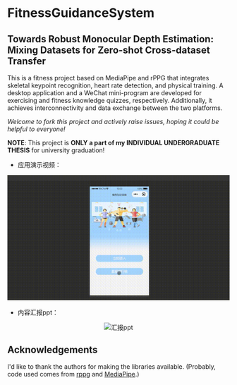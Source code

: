 # FitnessGuidanceSystem
## Towards Robust Monocular Depth Estimation: Mixing Datasets for Zero-shot Cross-dataset Transfer
This is a fitness project based on MediaPipe and rPPG that integrates skeletal keypoint recognition, heart rate detection, and physical training. A desktop application and a WeChat mini-program are developed for exercising and fitness knowledge quizzes, respectively. Additionally, it achieves interconnectivity and data exchange between the two platforms.

*Welcome to fork this project and actively raise issues, hoping it could be helpful to everyone!*

**NOTE**: This project is **ONLY a part of my INDIVIDUAL UNDERGRADUATE THESIS** for university graduation!

- 应用演示视频：
<center>
  
  ![demo](./demo.gif)

</center>

- 内容汇报ppt：
<center>
  
  ![汇报ppt](./ppt.gif)
  
  </center>

## Acknowledgements
I'd like to thank the authors for making the libraries available.
(Probably, code used comes from [rppg]([https://github.com/cx1628555321/rPPG](https://github.com/cx1628555321/rPPG)) and [MediaPipe]([[https://github.com/bytedance/Next-ViT](https://github.com/google/mediapipe)](https://github.com/google/mediapipe)).)


